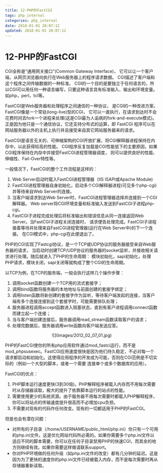 ```yaml
---
title: 12-PHP的FastCGI
tags: php_internal
categories: php_internal
date: 2018-01-01 20:07:12
updated: 2018-01-01 20:07:12
---
```


# 12-PHP的FastCGI
CGI全称是“通用网关接口”(Common Gateway Interface)， 它可以让一个客户端，从网页浏览器向执行在Web服务器上的程序请求数据。 CGI描述了客户端和这个程序之间传输数据的一种标准。 CGI的一个目的是要独立于任何语言的，所以CGI可以用任何一种语言编写，只要这种语言具有标准输入、输出和环境变量。 如php，perl，tcl等。

FastCGI是Web服务器和处理程序之间通信的一种协议， 是CGI的一种改进方案，FastCGI像是一个常驻(long-live)型的CGI， 它可以一直执行，在请求到达时不会花费时间去fork一个进程来处理(这是CGI最为人诟病的fork-and-execute模式)。 正是因为他只是一个通信协议，它还支持分布式的运算，即 FastCGI 程序可以在网站服务器以外的主机上执行并且接受来自其它网站服务器来的请求。

FastCGI是语言无关的、可伸缩架构的CGI开放扩展，将CGI解释器进程保持在内存中，以此获得较高的性能。 CGI程序反复加载是CGI性能低下的主要原因，如果CGI程序保持在内存中并接受FastCGI进程管理器调度， 则可以提供良好的性能、伸缩性、Fail-Over特性等。

一般情况下，FastCGI的整个工作流程是这样的：

1. Web Server启动时载入FastCGI进程管理器（IIS ISAPI或Apache Module)
2. FastCGI进程管理器自身初始化，启动多个CGI解释器进程(可见多个php-cgi)并等待来自Web Server的连接。
3. 当客户端请求到达Web Server时，FastCGI进程管理器选择并连接到一个CGI解释器。 Web server将CGI环境变量和标准输入发送到FastCGI子进程php-cgi。
4. FastCGI子进程完成处理后将标准输出和错误信息从同一连接返回Web Server。当FastCGI子进程关闭连接时， 请求便告处理完成。FastCGI子进程接着等待并处理来自FastCGI进程管理器(运行在Web Server中)的下一个连接。 在CGI模式中，php-cgi在此便退出了。

PHP的CGI实现了Fastcgi协议，是一个TCP或UDP协议的服务器接受来自Web服务器的请求， 当启动时创建TCP/UDP协议的服务器的socket监听，并接收相关请求进行处理。随后就进入了PHP的生命周期： 模块初始化，sapi初始化，处理PHP请求，模块关闭，sapi关闭等就构成了整个CGI的生命周期。

以TCP为例，在TCP的服务端，一般会执行这样几个操作步骤：

1. 调用socket函数创建一个TCP用的流式套接字；
2. 调用bind函数将服务器的本地地址与前面创建的套接字绑定；
3. 调用listen函数将新创建的套接字作为监听，等待客户端发起的连接，当客户端有多个连接连接到这个套接字时，可能需要排队处理；
4. 服务器进程调用accept函数进入阻塞状态，直到有客户进程调用connect函数而建立起一个连接；
5. 当与客户端创建连接后，服务器调用read_stream函数读取客户的请求；
6. 处理完数据后，服务器调用write函数向客户端发送应答。

<center>
![](images/2012_02_07_01.jpg)
</center>

PHP的FastCGI使你的所有php应用软件通过mod_fastci运行，而不是mod_phpsusexec。FastCGI应用速度很快是因为他们持久稳定，不必对每一个请求都启动和初始化。这使得应用程序的开发成为可能，否则在CGI范例是不切实际的（例如一个大型的脚本，或者一个需要 连接单个或多个数据库的应用）。

FastCGI的优点：

1. PHP脚本运行速度更快(3到30倍)。PHP解释程序被载入内存而不用每次需要时从存储器读取，极大的提升了依靠脚本运行的站点的性能。
2. 需要使用更少的系统资源。由于服务器不用每次需要时都载入PHP解释程序，你可以将站点的传输速度提升很高而不必增加cpu负担。
3. 不需要对现有的代码作任何改变。现有的一切都适用于PHP的FastCGI。

但是也会有潜在问题：

- 对所有的子目录（/home/USERNAME/public_html/php.ini）你只有一个可用的php.ini文件。这是优化网站代码所必需的。如果你需要多个php.ini文件以适应不同的脚本需要，你可以在任何子目录禁用PHP的快速CGI，而其余的地方则继续有效。如果你需要这样做请联系support。
- 你对PHP环境做的任何升级（如php.ini文件的改变）都有几分钟的延迟。这是因为为了更快的速度你的php.ini文件已经被载入内存，而不是每次需要时再从存储器重新读取。
